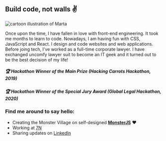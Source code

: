 ## Build code, not walls :v:

<img src="https://raw.githubusercontent.com/martatomchuck/martatomchuck/master/images/Marta.svg" alt="cartoon illustration of Marta"></img>

Once upon the time, I have fallen in love with front-end engineering. It took me months to learn to code. Nowadays, I am having fun with CSS, JavaScript and React. I design and code websites and web applications. Before joing tech, I've worked as a full-time corporate lawyer. I have exchanged uncomfy lawyer suit to become an IT geek and it turned out to be the best decision of my life!

##### :trophy: Hackathon Winner of the Main Prize (Hacking Carrots Hackathon, 2019)
##### :trophy: Hackathon Winner of the Special Jury Award (Global Legal Hackathon, 2020)

### Find me around to say hello:
- Creating the Monster Village on self-designed **[MonsterJS](https://monsterjs.com)** :heart:
- Working at [7N](https://www.7n.com/) 
- Sharing updates on [LinkedIn](https://linkedin.com/in/martatomczakcv) 
